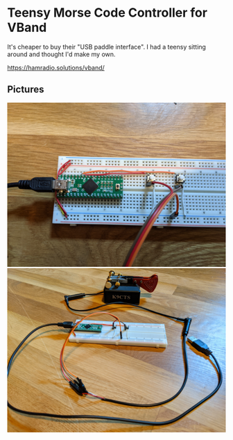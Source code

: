 # Teensy Morse Code Controller for VBand

It's cheaper to buy their "USB paddle interface". I had a teensy sitting around and thought I'd make my own.

https://hamradio.solutions/vband/

## Pictures
![PCB Bottom](img/close-up.jpg)
![PCB Top](img/all-hooked-up.jpg)

